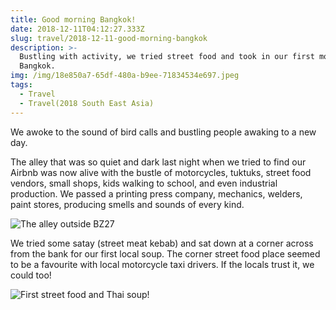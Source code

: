 ```yaml
---
title: Good morning Bangkok!
date: 2018-12-11T04:12:27.333Z
slug: travel/2018-12-11-good-morning-bangkok
description: >-
  Bustling with activity, we tried street food and took in our first morning in
  Bangkok.
img: /img/18e850a7-65df-480a-b9ee-71834534e697.jpeg
tags:
  - Travel
  - Travel(2018 South East Asia)
---
```


We awoke to the sound of bird calls and bustling people awaking to a new day.

The alley that was so quiet and dark last night when we tried to find our Airbnb was now alive with the bustle of motorcycles, tuktuks, street food vendors, small shops, kids walking to school, and even industrial production. We passed a printing press company, mechanics, welders, paint stores, producing smells and sounds of every kind.

![The alley outside BZ27](/img/18e850a7-65df-480a-b9ee-71834534e697.jpeg)

We tried some satay (street meat kebab) and sat down at a corner across from the bank for our first local soup. The corner street food place seemed to be a favourite with local motorcycle taxi drivers. If the locals trust it, we could too!

![First street food and Thai soup!](/img/b690f97a-9615-48dc-b94a-e1bb17c0099f.jpeg)
